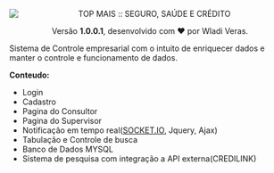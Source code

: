 <!DOCTYPE html>
<html>

<body class="stackedit">

<p align="center">

<img style="margin: 0 auto;display:block" src="https://lh3.googleusercontent.com/B5dJmDXJKEli_sUTUVVChI9csq0Mj124JiQZz50xph2YOhIKy6j1kcu_SXt7auEDny7_uY1k38tBPNR_km9xzj6IHbTLuPFtmm8Ze2Sx2t5cq1KxGm4cv-FI5Ns2qsD5dYJnvRPrK73ThTWiQ0N0tVY8T7Na8z4PUq7JE9XOrRFc-k8LUkr2jrr_vkJx0hmiJL7CWiSEnffTnYxCInrofvgMojUeb3gyosaD5LlZky-hJ_3VjFO52t4fEkP9hbrK8Rbd0zF2qVD_O8NrRyqb-kkpDg6PtejK6zfAdsWHBRwB0l2IPHZzb4iQsVZvyL8-WmneYPAbI3aUGW163N3SXUiHlc47ZXZDiWBZqf7val5Sw2-BzwOFVe36cjBMN-8nl5QLxfH1YJ3rkpiqVXz3ZWYPgFDaYLmtdMlRGVgyu37i-MQWbZTCa2pjlMiUu0_5he7MymJ2jC4Lek5vsv3cODW7RFJ1gOoDO_FMXY-HZJn25KaLr0_qIDTYeUKCkf9jDImlHRwHsm6agObDDSVaS5ortSCTS5j6M_H0vpnQ0d8iwMP6-8rmClRwsQ_1TnNoVWZF97wfp7Qe2S3-7fsuc24QI4NdCpPuz5dH9UI4dQdrxqeymhTpn9QuCDZDLXBg9RjXgtrkMFmY00WLBOqP4t3-TV13gpP3OJVWbSfrFCJbLJFQP1ArO1WchJf7YSdrL_4V1S6TbNSWOfCFCME2LA=w398-h220-no?authuser=0" alt="TOP MAIS :: SEGURO, SAÚDE E CRÉDITO">
    
<p align="center">Versão <strong>1.0.0.1</strong>, desenvolvido com ♥ por Wladi Veras.</p>
<p>Sistema de Controle empresarial com o intuito de enriquecer dados e manter o controle e funcionamento de dados.</p>
<p><strong>Conteudo:</strong></p>
<ul>
<li>Login</li>
<li>Cadastro</li>
<li>Pagina do Consultor</li>
<li>Pagina do Supervisor</li>
<li>Notificação em tempo real(<a href="http://SOCKET.IO">SOCKET.IO</a>, Jquery, Ajax)</li>
<li>Tabulação e Controle de busca</li>
<li>Banco de Dados MYSQL</li>
<li>Sistema de pesquisa com integração a API externa(CREDILINK)</li>
</ul>

</body>

</html>
